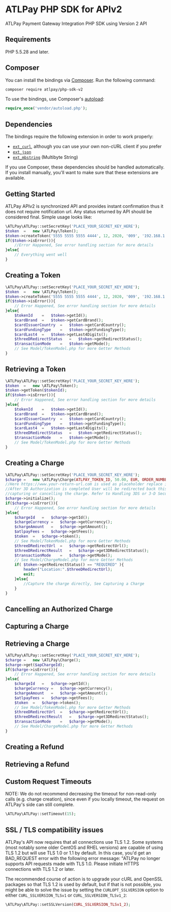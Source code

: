 # ATLPay PHP SDK for APIv2
ATLPay Payment Gateway Integration PHP SDK using Version 2 API
## Requirements

PHP 5.5.28 and later.

## Composer

You can install the bindings via [Composer](http://getcomposer.org/). Run the following command:

```bash
composer require atlpay/php-sdk-v2
```

To use the bindings, use Composer's [autoload](https://getcomposer.org/doc/00-intro.md#autoloading):

```php
require_once('vendor/autoload.php');
```


## Dependencies

The bindings require the following extension in order to work properly:

- [`ext_curl`](https://secure.php.net/manual/en/book.curl.php), although you can use your own non-cURL client if you prefer
- [`ext_json`](https://secure.php.net/manual/en/book.json.php)
- [`ext_mbstring`](https://secure.php.net/manual/en/book.mbstring.php) (Multibyte String)

If you use Composer, these dependencies should be handled automatically. If you install manually, you'll want to make sure that these extensions are available.

## Getting Started
ATLPay APIv2 is synchronized API and provides instant confirmation thus it does not require notification url. Any status returned by API should be considered final. Simple usage looks like:

```php
\ATLPay\ATLPay::setSecretKey('PLACE_YOUR_SECRET_KEY_HERE');
$token	=	new \ATLPay\Token();
$token->createToken('5555 5555 5555 4444', 12, 2020, '009', '192.168.1.1', 'USER SESSION ID', 'user@example.com');
if($token->isError()){
	//Error Happened, See error handling section for more details
}else{
	// Everything went well
}
```

## Creating a Token

```php
\ATLPay\ATLPay::setSecretKey('PLACE_YOUR_SECRET_KEY_HERE');
$token	=	new \ATLPay\Token();
$token->createToken('5555 5555 5555 4444', 12, 2020, '009', '192.168.1.1', 'USER SESSION ID', 'user@example.com');
if($token->isError()){
 	// Error Happened, See error handling section for more details
}else{
 	$tokenId	=	$token->getId();
	$cardBrand	=	$token->getCardBrand();
	$cardIssuerCountry	=	$token->getCardCountry();
	$cardFundingType	=	$token->getFundingType();
	$cardLast4	=	$token->getLast4Digits();
	$threeDRedirectStatus	=	$token->getRedirectStatus();
	$transactionMode	=	$token->getMode();
	// See Model/TokenModel.php for more Getter Methods
}
```

## Retrieving a Token

```php
\ATLPay\ATLPay::setSecretKey('PLACE_YOUR_SECRET_KEY_HERE');
$token	=	new \ATLPay\Token();
$token->getToken($tokenId);
if($token->isError()){
 	// Error Happened, See error handling section for more details
}else{
 	$tokenId	=	$token->getId();
	$cardBrand	=	$token->getCardBrand();
	$cardIssuerCountry	=	$token->getCardCountry();
	$cardFundingType	=	$token->getFundingType();
	$cardLast4	=	$token->getLast4Digits();
	$threeDRedirectStatus	=	$token->getRedirectStatus();
	$transactionMode	=	$token->getMode();
	// See Model/TokenModel.php for more Getter Methods
}
```

## Creating a Charge

```php
\ATLPay\ATLPay::setSecretKey('PLACE_YOUR_SECRET_KEY_HERE');
$charge	=	new \ATLPay\Charge(ATLPAY_TOKEN_ID, 50.00, EUR, ORDER_NUMBER, ORDER_DESCRIPTION, 'https://www.your-return-url.com');
//Here https://www.your-return-url.com is used as placeholder replace it with your url.
//After 3D Authorization is completed User will be redirected back this url and you can proceed with
//capturing or cancelling the charge. Refer to Handling 3DS or 3-D Security for more details 
$charge->initialize();
if($charge->isError()){
 	// Error Happened, See error handling section for more details
}else{
 	$chargeId	=	$charge->getId();
	$chargeCurrency	=	$charge->getCurrency();
	$chargeAmount	=	$charge->getAmount();
	$atlpayFees	=	$charge->getFees();	
	$token	=	$charge->token();
	// See Model/TokenModel.php for more Getter Methods
	$threeDRedirectUrl	=	$charge->getRedirectUrl();
	$threeDRedirectResult	=	$charge->get3DRedirectStatus();
	$transactionMode	=	$charge->getMode();
	// See Model/ChargeModel.php for more Getter Methods
	if( $token->getRedirectStatus() == "REQUIRED" ){
		header("Location:".$threeDRedirectUrl);
		exit;
	}else{
		//Capture the charge directly, See Capturing a Charge
	}	
}
```

## Cancelling an Authorized Charge

## Capturing a Charge

## Retrieving a Charge

```php
\ATLPay\ATLPay::setSecretKey('PLACE_YOUR_SECRET_KEY_HERE');
$charge	=	new \ATLPay\Charge();
$charge->get($apChargeId);
if($charge->isError()){
 	// Error Happened, See error handling section for more details
}else{
 	$chargeId	=	$charge->getId();
	$chargeCurrency	=	$charge->getCurrency();
	$chargeAmount	=	$charge->getAmount();
	$atlpayFees	=	$charge->getFees();	
	$token	=	$charge->token();
	// See Model/TokenModel.php for more Getter Methods
	$threeDRedirectUrl	=	$charge->getRedirectUrl();
	$threeDRedirectResult	=	$charge->get3DRedirectStatus();
	$transactionMode	=	$charge->getMode();
	// See Model/ChargeModel.php for more Getter Methods	
}
```

## Creating a Refund

## Retrieving a Refund

## Custom Request Timeouts
NOTE: We do not recommend decreasing the timeout for non-read-only calls (e.g. charge creation), since even if you locally timeout, the request on ATLPay's side can still complete.
```php
\ATLPay\ATLPay::setTimeout(15);
```

## SSL / TLS compatibility issues
ATLPay's API now requires that all connections use TLS 1.2. Some systems (most notably some older CentOS and RHEL versions) are capable of using TLS 1.2 but will use TLS 1.0 or 1.1 by default. In this case, you'd get an BAD_REQUEST error with the following error message: "ATLPay no longer supports API requests made with TLS 1.0. Please initiate HTTPS connections with TLS 1.2 or later.

The recommended course of action is to upgrade your cURL and OpenSSL packages so that TLS 1.2 is used by default, but if that is not possible, you might be able to solve the issue by setting the `CURLOPT_SSLVERSION` option to either `CURL_SSLVERSION_TLSv1` or `CURL_SSLVERSION_TLSv1_2`:

```php
\ATLPay\ATLPay::setSSLVersion(CURL_SSLVERSION_TLSv1_2);
```